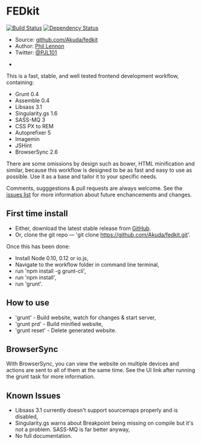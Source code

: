 # FEDkit

[![Build Status](https://travis-ci.org/Akuda/fedkit.svg?branch=master)](https://travis-ci.org/Akuda/fedkit)
[![Dependency Status](https://www.versioneye.com/user/projects/5538dc9d7f43bc3f440004df/badge.svg?style=flat)](https://www.versioneye.com/user/projects/5538dc9d7f43bc3f440004df)

* Source: [github.com/Akuda/fedkit](http://github.com/Akuda/fedkit)
* Author: [Phil Lennon](http://akuda.co.uk)
* Twitter: [@PJL101](http://twitter.com/pjl101)

-

This is a fast, stable, and well tested frontend development workflow, containing:

* Grunt 0.4
* Assemble 0.4
* Libsass 3.1
* Singularity.gs 1.6
* SASS-MQ 3
* CSS PX to REM
* Autoprefixer 5
* Imagemin
* JSHint
* BrowserSync 2.6

There are some omissions by design such as bower, HTML minification and similar, because this workflow is designed to be as fast and easy to use as possible. Use it as a base and tailor it to your specific needs.

Comments, sugggestions & pull requests are always welcome. See the [issues list](https://github.com/Akuda/fedkit/issues) for more information about future enchancements and changes.

## First time install

* Either, download the latest stable release from [GitHub](https://github.com/Akuda/fedkit/releases).
* Or, clone the git repo — 'git clone https://github.com/Akuda/fedkit.git'.

Once this has been done:

* Install Node 0.10, 0.12 or io.js,
* Navigate to the workflow folder in command line terminal,
* run 'npm install -g grunt-cli',
* run 'npm install',
* run 'grunt'.

## How to use

* 'grunt' - Build website, watch for changes & start server,
* 'grunt prd' - Build minified website,
* 'grunt reset' - Delete generated website.

## BrowserSync

With BrowserSync, you can view the website on multiple devices and actions are sent to all of them at the same time. See the UI link after running the grunt task for more information.

## Known Issues

* Libsass 3.1 currently doesn't support sourcemaps properly and is disabled,
* Singularity.gs warns about Breakpoint being missing on compile but it's not a problem. SASS-MQ is far better anyway,
* No full documentation.

